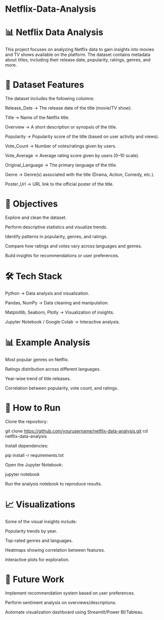# Netflix-Data-Analysis
# 📊 Netflix Data Analysis

This project focuses on analyzing Netflix data to gain insights into movies and TV shows available on the platform. The dataset contains metadata about titles, including their release date, popularity, ratings, genres, and more.

# 📂 Dataset Features

The dataset includes the following columns:

Release_Date → The release date of the title (movie/TV show).

Title → Name of the Netflix title.

Overview → A short description or synopsis of the title.

Popularity → Popularity score of the title (based on user activity and views).

Vote_Count → Number of votes/ratings given by users.

Vote_Average → Average rating score given by users (0–10 scale).

Original_Language → The primary language of the title.

Genre → Genre(s) associated with the title (Drama, Action, Comedy, etc.).

Poster_Url → URL link to the official poster of the title.

# 🎯 Objectives

Explore and clean the dataset.

Perform descriptive statistics and visualize trends.

Identify patterns in popularity, genres, and ratings.

Compare how ratings and votes vary across languages and genres.

Build insights for recommendations or user preferences.

# 🛠️ Tech Stack

Python → Data analysis and visualization.

Pandas, NumPy → Data cleaning and manipulation.

Matplotlib, Seaborn, Plotly → Visualization of insights.

Jupyter Notebook / Google Colab → Interactive analysis.

# 📊 Example Analysis

Most popular genres on Netflix.

Ratings distribution across different languages.

Year-wise trend of title releases.

Correlation between popularity, vote count, and ratings.

# 🚀 How to Run

Clone the repository:

git clone https://github.com/yourusername/netflix-data-analysis.git
cd netflix-data-analysis


Install dependencies:

pip install -r requirements.txt


Open the Jupyter Notebook:

jupyter notebook


Run the analysis notebook to reproduce results.

# 📈 Visualizations

Some of the visual insights include:

Popularity trends by year.

Top-rated genres and languages.

Heatmaps showing correlation between features.

Interactive plots for exploration.

# 📌 Future Work

Implement recommendation system based on user preferences.

Perform sentiment analysis on overviews/descriptions.

Automate visualization dashboard using Streamlit/Power BI/Tableau.
